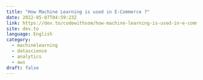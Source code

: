 ```yaml
---
title: "How Machine Learning is used in E-Commerce ?"
date: 2022-05-07T04:59:23Z
link: https://dev.to/codewithsom/how-machine-learning-is-used-in-e-commerce--3mab?utm_medium=RSS&utm_source=news.12bit.vn
site: dev.to
language: English
category:
  - machinelearning
  - datascience
  - analytics
  - aws
draft: false
---
```

